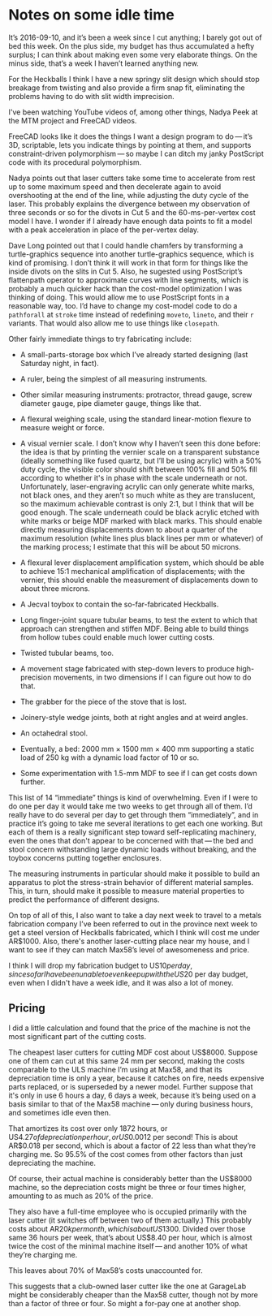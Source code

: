 Notes on some idle time
=======================

It’s 2016-09-10, and it’s been a week since I cut anything; I barely
got out of bed this week.  On the plus side, my budget has thus
accumulated a hefty surplus; I can think about making even some very
elaborate things.  On the minus side, that’s a week I haven’t learned
anything new.

For the Heckballs I think I have a new springy slit design which
should stop breakage from twisting and also provide a firm snap fit,
eliminating the problems having to do with slit width imprecision.

I've been watching YouTube videos of, among other things, Nadya Peek
at the MTM project and FreeCAD videos.

FreeCAD looks like it does the things I want a design program to
do — it’s 3D, scriptable, lets you indicate things by pointing at
them, and supports constraint-driven polymorphism — so maybe I can
ditch my janky PostScript code with its procedural polymorphism.

Nadya points out that laser cutters take some time to accelerate from
rest up to some maximum speed and then decelerate again to avoid
overshooting at the end of the line, while adjusting the duty cycle of
the laser.  This probably explains the divergence between my
observation of three seconds or so for the divots in Cut 5 and the
60-ms-per-vertex cost model I have.  I wonder if I already have enough
data points to fit a model with a peak acceleration in place of the
per-vertex delay.

Dave Long pointed out that I could handle chamfers by transforming a
turtle-graphics sequence into another turtle-graphics sequence, which
is kind of promising. I don’t think it will work in that form for
things like the inside divots on the slits in Cut 5.  Also, he
sugested using PostScript’s flattenpath operator to approximate curves
with line segments, which is probably a much quicker hack than the
cost-model optimization I was thinking of doing.  This would allow me
to use PostScript fonts in a reasonable way, too.  I’d have to change
my cost-model code to do a `pathforall` at `stroke` time instead of
redefining `moveto`, `lineto`, and their `r` variants.  That would
also allow me to use things like `closepath`.

Other fairly immediate things to try fabricating include:

- A small-parts-storage box which I’ve already started designing (last
  Saturday night, in fact).

- A ruler, being the simplest of all measuring instruments.

- Other similar measuring instruments: protractor, thread gauge, screw
  diameter gauge, pipe diameter gauge, things like that.

- A flexural weighing scale, using the standard linear-motion flexure
  to measure weight or force.

- A visual vernier scale.  I don’t know why I haven’t seen this done
  before: the idea is that by printing the vernier scale on a
  transparent substance (ideally something like fused quartz, but I’ll
  be using acrylic) with a 50% duty cycle, the visible color should
  shift between 100% fill and 50% fill according to whether it's in
  phase with the scale underneath or not.  Unfortunately,
  laser-engraving acrylic can only generate white marks, not black
  ones, and they aren’t so much white as they are translucent, so the
  maximum achievable contrast is only 2:1, but I think that will be
  good enough.  The scale underneath could be black acrylic etched
  with white marks or beige MDF marked with black marks.  This should
  enable directly measuring displacements down to about a quarter of
  the maximum resolution (white lines plus black lines per mm or
  whatever) of the marking process; I estimate that this will be about
  50 microns.

- A flexural lever displacement amplification system, which should be
  able to achieve 15:1 mechanical amplification of displacements; with
  the vernier, this should enable the measurement of displacements
  down to about three microns.

- A Jecval toybox to contain the so-far-fabricated Heckballs.

- Long finger-joint square tubular beams, to test the extent to which
  that approach can strengthen and stiffen MDF.  Being able to build
  things from hollow tubes could enable much lower cutting costs.

- Twisted tubular beams, too.

- A movement stage fabricated with step-down levers to produce
  high-precision movements, in two dimensions if I can figure out how
  to do that.

- The grabber for the piece of the stove that is lost.

- Joinery-style wedge joints, both at right angles and at weird
  angles.

- An octahedral stool.

- Eventually, a bed: 2000 mm × 1500 mm × 400 mm supporting a static
  load of 250 kg with a dynamic load factor of 10 or so.

- Some experimentation with 1.5-mm MDF to see if I can get costs down
  further.

This list of 14 “immediate” things is kind of overwhelming.  Even if I
were to do one per day it would take me two weeks to get through all
of them.  I’d really have to do several per day to get through them
“immediately”, and in practice it’s going to take me several
iterations to get each one working.  But each of them is a really
significant step toward self-replicating machinery, even the ones that
don't appear to be concerned with that — the bed and stool concern
withstanding large dynamic loads without breaking, and the toybox
concerns putting together enclosures.

The measuring instruments in particular should make it possible to
build an apparatus to plot the stress-strain behavior of different
material samples.  This, in turn, should make it possible to measure
material properties to predict the performance of different designs.

On top of all of this, I also want to take a day next week to travel
to a metals fabrication company I’ve been referred to out in the
province next week to get a steel version of Heckballs fabricated,
which I think will cost me under AR$1000.  Also, there's another
laser-cutting place near my house, and I want to see if they can match
Max58’s level of awesomeness and price.

I think I will drop my fabrication budget to US$10 per day, since so
far I have been unable to even keep up with the US$20 per day budget,
even when I didn't have a week idle,
and it was also a lot of money.

Pricing
-------

I did a little calculation and found that the price of the machine is
not the most significant part of the cutting costs.

The cheapest laser cutters for cutting MDF cost about US$8000.
Suppose one of them can cut at this same 24 mm per second, making the
costs comparable to the ULS machine I’m using at Max58, and that its
depreciation time is only a year, because it catches on fire, needs
expensive parts replaced, or is superseded by a newer model.  Further
suppose that it's only in use 6 hours a day, 6 days a week, because
it’s being used on a basis similar to that of the Max58 machine — only
during business hours, and sometimes idle even then.

That amortizes its cost over only 1872 hours, or US$4.27 of
depreciation per hour, or US$0.0012 per second!  This is about
AR$0.018 per second, which is about a factor of 22 less than what
they’re charging me.  So 95.5% of the cost comes from other factors
than just depreciating the machine.

Of course, their actual machine is considerably better than the
US$8000 machine, so the depreciation costs might be three or four
times higher, amounting to as much as 20% of the price.

They also have a full-time employee who is occupied primarily with the
laser cutter (it switches off between two of them actually.)  This
probably costs about AR$20k per month, which is about US$1300.
Divided over those same 36 hours per week, that’s about US$8.40 per
hour, which is almost twice the cost of the minimal machine
itself — and another 10% of what they’re charging me.

This leaves about 70% of Max58’s costs unaccounted for.

This suggests that a club-owned laser cutter like the one at GarageLab
might be considerably cheaper than the Max58 cutter, though not by
more than a factor of three or four.  So might a for-pay one at
another shop.
